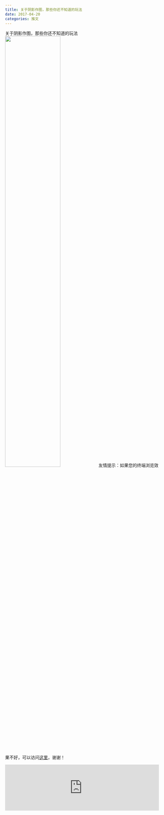 ```yaml
---
title: 关于阴影作图，那些你还不知道的玩法
date: 2017-04-20
categories: 推文
---
```

关于阴影作图，那些你还不知道的玩法
<img src="http://mmbiz.qpic.cn/mmbiz_jpg/ACviaWTBFxhb4aHuQDZdDicIKHpr5IVJvPBt4ReUic8GbWZ0yKLzwibtHH1MwcGQqTbNt2suIeu1KriamOUY5TKGT3g/0?wx_fmt=jpeg" style="width: 60%; height: auto;"/><!--more-->
友情提示：如果您的终端浏览效果不好，可以访问[这里](https://stata-club.github.io/stata_article/2017-04-20.html)，谢谢！
<iframe src="https://stata-club.github.io/stata_article/2017-04-20.html" id="iframepage" frameborder="0" scrolling="no" marginheight="0" marginwidth="0" width="100%" onLoad="iFrameHeight()"></iframe>
<script type="text/javascript" language="javascript">
function iFrameHeight() {
var ifm= document.getElementById("iframepage");
var subWeb = document.frames ? document.frames["iframepage"].document : ifm.contentDocument;   
if(ifm != null && subWeb != null) {
 ifm.height = subWeb.body.scrollHeight;
} 
} 
</script> 
